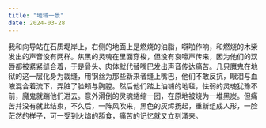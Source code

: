 ```yaml
---
title: "地域一景"
date: 2024-03-28
---
```

我和向导站在石质堤岸上，右侧的地面上是燃烧的油脂，噼啪作响，和燃烧的木柴发出的声音没有两样。焦黑的灵魂在里面穿梭，但没有哀嚎声传来，因为他们的双唇都被紧紧缝合着，于是骨头、肉体就代替嘴巴发出声音传达痛苦。几只魔鬼在地狱的这一层化身为裁缝，用钢丝为那些新来者缝上嘴巴，他们不敢反抗，眼泪与血液混合着流下，弄脏了脸颊与胸膛。然后他们踏上油铺的地毯，怯弱的灵魂犹豫不前，魔鬼就踹他们进去。意外滑倒的灵魂蜷缩一团，在原地被烧为一堆黑炭。但痛苦并没有就此结束，不久后，一阵风吹来，黑色的灰烬扬起，重新组成人形，一脸茫然的样子，可一受到火焰的舔食，痛苦的记忆就又立刻涌来。

